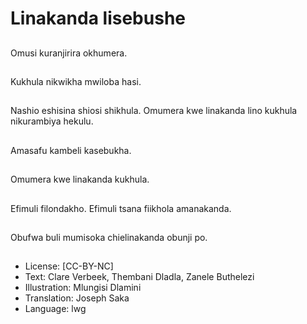 # Linakanda lisebushe

##
Omusi kuranjirira
okhumera.

##
Kukhula nikwikha
mwiloba hasi.

##
Nashio eshisina shiosi
shikhula.
Omumera kwe
linakanda lino kukhula
nikurambiya hekulu.

##
Amasafu kambeli
kasebukha.

##
Omumera kwe
linakanda kukhula.

##
Efimuli filondakho.
Efimuli tsana fiikhola
amanakanda.

##
Obufwa buli mumisoka
chielinakanda obunji po.

##
* License: [CC-BY-NC]
* Text: Clare Verbeek, Thembani Dladla, Zanele Buthelezi
* Illustration: Mlungisi Dlamini
* Translation: Joseph Saka
* Language: lwg
